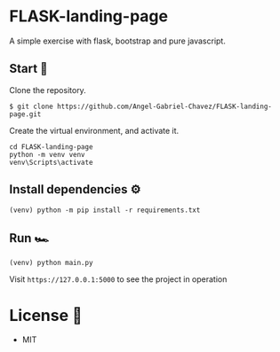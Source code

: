 # FLASK-landing-page

A simple exercise with flask, bootstrap and pure javascript.

## Start 🏁
Clone the repository.
```
$ git clone https://github.com/Angel-Gabriel-Chavez/FLASK-landing-page.git
```
Create the virtual environment, and activate it.
```
cd FLASK-landing-page
python -m venv venv
venv\Scripts\activate
```

## Install dependencies ⚙️
```
(venv) python -m pip install -r requirements.txt
```

## Run 🏎️
```
(venv) python main.py
```
Visit `https://127.0.0.1:5000` to see the project in operation

# License 📝
- MIT